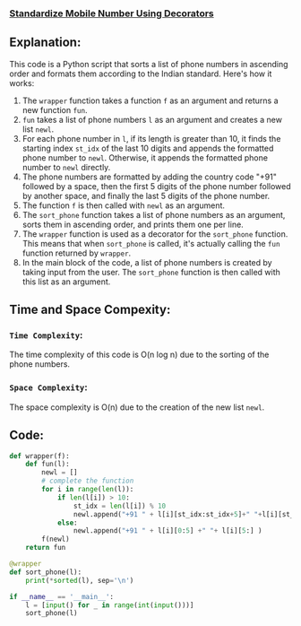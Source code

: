 ### [Standardize Mobile Number Using Decorators](https://www.hackerrank.com/challenges/standardize-mobile-number-using-decorators/problem?isFullScreen=false)

## Explanation:
This code is a Python script that sorts a list of phone numbers in ascending order and formats them according to the Indian standard. Here's how it works:

1. The `wrapper` function takes a function `f` as an argument and returns a new function `fun`.
2. `fun` takes a list of phone numbers `l` as an argument and creates a new list `newl`.
3. For each phone number in `l`, if its length is greater than 10, it finds the starting index `st_idx` of the last 10 digits and appends the formatted phone number to `newl`. Otherwise, it appends the formatted phone number to `newl` directly.
4. The phone numbers are formatted by adding the country code "+91" followed by a space, then the first 5 digits of the phone number followed by another space, and finally the last 5 digits of the phone number.
5. The function `f` is then called with `newl` as an argument.
6. The `sort_phone` function takes a list of phone numbers as an argument, sorts them in ascending order, and prints them one per line.
7. The `wrapper` function is used as a decorator for the `sort_phone` function. This means that when `sort_phone` is called, it's actually calling the `fun` function returned by `wrapper`.
8. In the main block of the code, a list of phone numbers is created by taking input from the user. The `sort_phone` function is then called with this list as an argument.

## Time and Space Compexity:
### `Time Complexity`:
The time complexity of this code is O(n log n) due to the sorting of the phone numbers.

### `Space Complexity`:
 The space complexity is O(n) due to the creation of the new list `newl`.
 
## Code:
```py
def wrapper(f):
    def fun(l):
        newl = []
        # complete the function
        for i in range(len(l)):
            if len(l[i]) > 10:
                st_idx = len(l[i]) % 10
                newl.append("+91 " + l[i][st_idx:st_idx+5]+" "+l[i][st_idx+5:])
            else:
                newl.append("+91 " + l[i][0:5] +" "+ l[i][5:] )   
        f(newl)
    return fun

@wrapper
def sort_phone(l):
    print(*sorted(l), sep='\n')

if __name__ == '__main__':
    l = [input() for _ in range(int(input()))]
    sort_phone(l) 
```
